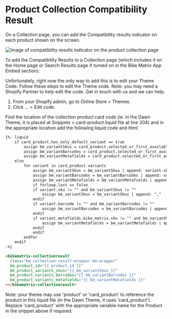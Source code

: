 # Product Collection Compatibility Result

On a Collection page, you can add the Compatibility results indicator on each product shown on the screen.

![Image of compatibility results indicator on the product collection page](/img/shopify/Collection-Result.png)

To add the Compatibility Results to a Collection page (which includes it on the Home page or Search Results page if turned on in the Bike Matrix App Embed section):

Unfortunately, right now the only way to add this is to edit your Theme Code. Follow these steps to edit the Theme code.
Note: you may need a Shopify Partner to help edit the code. Get in touch with us and we can help.

1. From your Shopify admin, go to Online Store > Themes.
2. Click ... > Edit code.

Find the location of the collection product card code (ie. in the Dawn Theme, it is placed at Snippets > card-product.liquid file at line 204) and in the appropriate location add the following liquid code and html:

```html
{%- liquid 
    if card_product.has_only_default_variant == true 
        assign bm_variantSkus = card_product.selected_or_first_available_variant.sku 
        assign bm_variantBarcodes = card_product.selected_or_first_available_variant.barcode
        assign bm_variantMetafields = card_product.selected_or_first_available_variant.metafields.bike_matrix.sku 
    else
        for variant in card_product.variants 
            assign bm_variantSkus = bm_variantSkus | append: variant.sku 
            assign bm_variantBarcodes = bm_variantBarcodes | append: variant.barcode 
            assign bm_variantMetafields = bm_variantMetafields | append: variant.metafields.bike_matrix.sku 
            if forloop.last == false 
            if variant.sku != "" and bm_variantSkus != "" 
                assign bm_variantSkus = bm_variantSkus | append: ","
            endif
            if variant.barcode != "" and bm_variantBarcodes != "" 
                assign bm_variantBarcodes = bm_variantBarcodes | append: "," 
            endif 
            if variant.metafields.bike_matrix.sku != "" and bm_variantMetafields != "" 
                assign bm_variantMetafields = bm_variantMetafields | append: "," 
            endif 
            endif 
        endfor
    endif 
-%}

<bikematrix-collectionresult
  class="bm-collection-result-wrapper bm-wrapper"
  bm_product_id="{{ product.id }}"
  bm_product_variants_skus="{{ bm_variantSkus }}"
  bm_product_variants_barcodes="{{ bm_variantBarcodes }}"
  bm_product_variants_metafields="{{ bm_variantMetafields }}"
></bikematrix-collectionresult>
```

Note: your theme may use 'product' or 'card_product' to reference the product in this liquid file (in the Dawn Theme, it uses 'card_product'). Replace 'card_product' with the appropriate variable name for the Product in the snippet above if required.
